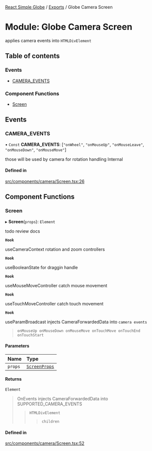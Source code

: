 [React Simple Globe](../README.md) / [Exports](../modules.md) / Globe Camera Screen

# Module: Globe Camera Screen

applies camera events into `HTMLDivElement`

## Table of contents

### Events

- [CAMERA\_EVENTS](Globe_Camera_Screen.md#camera_events)

### Component Functions

- [Screen](Globe_Camera_Screen.md#screen)

## Events

### CAMERA\_EVENTS

• `Const` **CAMERA\_EVENTS**: [``"onWheel"``, ``"onMouseUp"``, ``"onMouseLeave"``, ``"onMouseDown"``, ``"onMouseMove"``]

those will be used by camera for rotation handling
 Internal

#### Defined in

[src/components/camera/Screen.tsx:26](https://github.com/Gaushao/d3-react-globe/blob/636f719/src/components/camera/Screen.tsx#L26)

## Component Functions

### Screen

▸ **Screen**(`props`): `Element`

todo review docs

**`Hook`**

useCameraContext rotation and zoom controllers

**`Hook`**

useBooleanState for draggin handle

**`Hook`**

useMouseMoveController catch mouse movement

**`Hook`**

useTouchMoveController catch touch movement

**`Hook`**

useParamBroadcast injects CameraForwardedData into `camera events`
>`onMouseUp onMouseDown onMouseMove onTouchMove onTouchEnd onTouchStart`

#### Parameters

| Name | Type |
| :------ | :------ |
| `props` | [`ScreenProps`](../interfaces/Globe_Camera_Types.ScreenProps.md) |

#### Returns

`Element`

>OnEvents injects CameraForwardedData into SUPPORTED_CAMERA_EVENTS
>>`HTMLDivElement`
>>>`children`

#### Defined in

[src/components/camera/Screen.tsx:52](https://github.com/Gaushao/d3-react-globe/blob/636f719/src/components/camera/Screen.tsx#L52)
